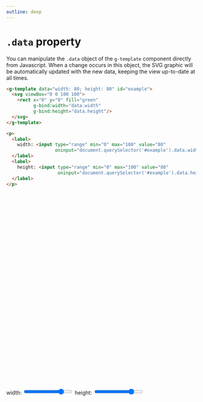```yaml
---
outline: deep
---
```


# `.data` property

You can manipulate the `.data` object of the `g-template` component directly from Javascript. When a
change occurs in this object, the SVG graphic will be automatically updated with the new data,
keeping the view up-to-date at all times.

```html
<g-template data="width: 80; height: 80" id="example">
  <svg viewBox="0 0 100 100">
    <rect x="0" y="0" fill="green"
          g-bind:width="data.width" 
          g-bind:height="data.height"/>
  </svg>
</g-template>
```
```html {4,8}
<p>
  <label>
    width: <input type="range" min="0" max="100" value="80"
                  oninput="document.querySelector('#example').data.width = this.value">
  </label>
  <label>
    height: <input type="range" min="0" max="100" value="80"
                   oninput="document.querySelector('#example').data.height = this.value">
  </label>
</p>
```

<g-template data="width: 80; height: 80" id="example">
  <svg viewBox="0 0 100 100">
    <rect x="0" y="0" fill="green"
          g-bind:width="data.width" 
          g-bind:height="data.height"/>
  </svg>
</g-template>
<p>
  <label>
    width: <input type="range" min="0" max="100" value="80"
                  oninput="document.querySelector('#example').data.width=this.value">
  </label>
  <label>
    height: <input type="range" min="0" max="100" value="80"
                   oninput="document.querySelector('#example').data.height=this.value">
  </label>
</p>